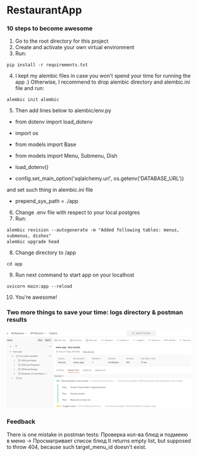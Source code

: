 # RestaurantApp

### 10 steps to become awesome
1) Go to the root directory for this project
2) Create and activate your own virtual environment
3) Run:
```
pip install -r requirements.txt 
```
4) I kept my alembic files in case you won't spend your time for running the app :)
Otherwise, I recommend to drop alembic directory and alembic.ini file and run:

```
alembic init alembic
```
5) Then add lines below to alembic/env.py 

* from dotenv import load_dotenv

* import os

* from models import Base

* from models import Menu, Submenu, Dish

* load_dotenv()

* config.set_main_option('sqlalchemy.url', os.getenv('DATABASE_URL'))

and set such thing in alembic.ini file

* prepend_sys_path = ./app

6) Change .env file with respect to your local postgres
7) Run:
```
alembic revision --autogenerate -m "Added following tables: menus, submenus, dishes"
alembic upgrade head
```
8) Change directory to /app
```commandline
cd app
```
9) Run next command to start app on your localhost
```commandline
uvicorn main:app --reload
```
10) You're awesome!

### Two more things to save your time: logs directory & postman results

![alt text](https://github.com/LeonKilgoreTrout/restaraunt_menu/blob/main/postman_results.png)

### Feedback
There is one mistake in postman tests: Проверка кол-ва блюд и подменю в меню -> Просматривает список блюд
It returns empty list, but supposed to throw 404, because such target_menu_id doesn't exist.

